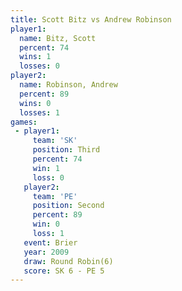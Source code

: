 ```yaml
---
title: Scott Bitz vs Andrew Robinson
player1:                
  name: Bitz, Scott     
  percent: 74           
  wins: 1               
  losses: 0             
player2:                
  name: Robinson, Andrew
  percent: 89           
  wins: 0               
  losses: 1             
games:
 - player1:         
     team: 'SK'     
     position: Third
     percent: 74    
     win: 1         
     loss: 0        
   player2:          
     team: 'PE'      
     position: Second
     percent: 89     
     win: 0          
     loss: 1         
   event: Brier        
   year: 2009          
   draw: Round Robin(6)
   score: SK 6 - PE 5  
---
```

